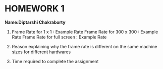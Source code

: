 # HOMEWORK 1

**Name:Diptarshi Chakraborty**

1.	Frame Rate for 1 x 1		: Example Rate
	Frame Rate for 300 x 300	: Example Rate
	Frame Rate for full screen	: Example Rate

2. Reason explaining why the frame rate is different on the
   same machine sizes for different hardwares

3. Time required to complete the assignment



 
